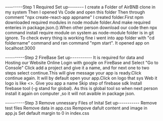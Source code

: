 ---------Step 1    Required Set up--------
I create a Folder of AirBNB clone in my system
Then I opened Vs Code and open this folder
Then through comment "npx create-react-app appname"  I created folder.First npm downloaded required modules in node module folder.And make required enteries in package.json.().When other person download our code then npx command install require module on system as node-module folder is in git ignore.
To check every thing is working fine i went into app folder with "cd foldername" command and ran command "npm start". It opened app on localhost:3000


----------Step 2    FireBase Set up-----------
It is required for data and Hosting our Website Online
Login with google on FireBase and Select "Go to Console"
Click  add a project and give it a name, and for next one to two steps select continue.This will give message your app is ready.Click continue again.
It will by default open your app.Click on logo that sys Web it logo is like <>.
Give you app a name
Skip step of firebase sdk
Install firebase tool     (-g stand for global).
As this is global tool so when next person install it again on computer ,so it will not avaible in package json.

----------Step 3    Remove unnessary Files of Inital Set up-----------
Remove test files
Remove data in app.css
Rempove dafult content and image in app.js
Set default margin to 0 in index.css



